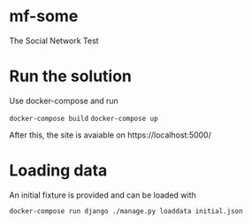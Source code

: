 # mf-some
The Social Network Test

# Run the solution
Use docker-compose and run

`docker-compose build`
`docker-compose up`

After this, the site is avaiable on https://localhost:5000/

# Loading data
An initial fixture is provided and can be loaded with


`
docker-compose run django ./manage.py loaddata initial.json
`
